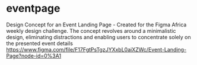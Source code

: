 # eventpage

Design Concept for an Event Landing Page - Created for the Figma Africa weekly design challenge. The concept revolves around a minimalistic design, eliminating distractions and enabling users to concentrate solely on the presented event details
https://www.figma.com/file/F17FgtPsTgzJYXxbL0aiXZWc/Event-Landing-Page?node-id=0%3A1
